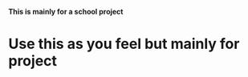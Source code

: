 <b> This is mainly for a school project </b>
<h1> Use this as you feel but mainly for project </h1>
